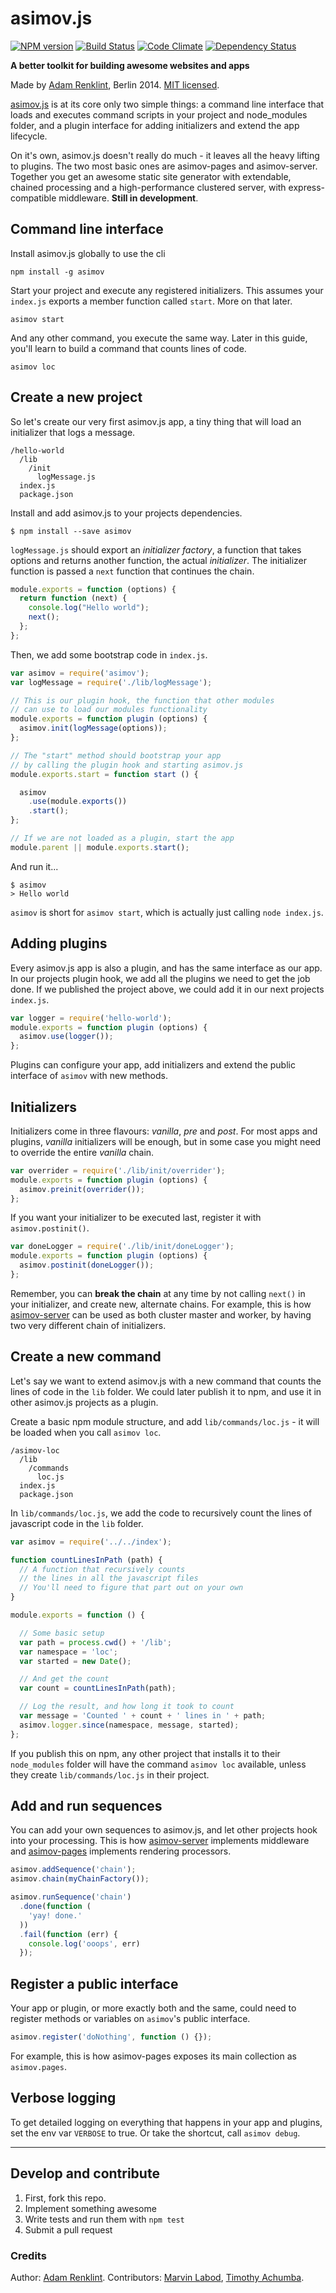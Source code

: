 asimov.js
================

[![NPM version](https://badge.fury.io/js/asimov.js.png)](http://badge.fury.io/js/asimov.js) [![Build Status](https://travis-ci.org/adamrenklint/asimov.js.png?branch=master)](https://travis-ci.org/adamrenklint/asimov.js) [![Code Climate](https://codeclimate.com/github/adamrenklint/asimov.js.png)](https://codeclimate.com/github/adamrenklint/asimov.js) [![Dependency Status](https://david-dm.org/adamrenklint/asimov.js.png?theme=shields.io)](https://david-dm.org/adamrenklint/asimov.js)

**A better toolkit for building awesome websites and apps**

Made by [Adam Renklint](http://adamrenklint.com), Berlin 2014. [MIT licensed](https://github.com/adamrenklint/asimov.js/blob/master/LICENSE).

[asimov.js](http://asimovjs.org) is at its core only two simple things: a command line interface that loads and executes command scripts in your project and node_modules folder, and a plugin interface for adding initializers and extend the app lifecycle.

On it's own, asimov.js doesn't really do much - it leaves all the heavy lifting to plugins. The two most basic ones are asimov-pages and asimov-server. Together you get an awesome static site generator with extendable, chained processing and a high-performance clustered server, with express-compatible middleware. **Still in development**.

## Command line interface

Install asimov.js globally to use the cli

```
npm install -g asimov
```

Start your project and execute any registered initializers. This assumes your ```index.js``` exports a member function called ```start```. More on that later.

```
asimov start
```

And any other command, you execute the same way. Later in this guide, you'll learn to build a command that counts lines of code.

```
asimov loc
```

## Create a new project

So let's create our very first asimov.js app, a tiny thing that will load an initializer that logs a message.

```
/hello-world
  /lib
    /init
      logMessage.js
  index.js
  package.json
```

Install and add asimov.js to your projects dependencies.

```
$ npm install --save asimov
```

```logMessage.js``` should export an *initializer factory*, a function that takes options and returns another function, the actual *initializer*. The initializer function is passed a ```next``` function that continues the chain.

```javascript
module.exports = function (options) {
  return function (next) {
    console.log("Hello world");
    next();
  };
};
```

Then, we add some bootstrap code in ```index.js```.

```javascript
var asimov = require('asimov');
var logMessage = require('./lib/logMessage');

// This is our plugin hook, the function that other modules
// can use to load our modules functionality
module.exports = function plugin (options) {
  asimov.init(logMessage(options));
};

// The "start" method should bootstrap your app
// by calling the plugin hook and starting asimov.js
module.exports.start = function start () {

  asimov
    .use(module.exports())
    .start();
};

// If we are not loaded as a plugin, start the app
module.parent || module.exports.start();
```

And run it...

```
$ asimov
> Hello world
```

```asimov``` is short for ```asimov start```, which is actually just calling ```node index.js```.

## Adding plugins

Every asimov.js app is also a plugin, and has the same interface as our app. In our projects plugin hook, we add all the plugins we need to get the job done. If we published the project above, we could add it in our next projects ```index.js```.

```javascript
var logger = require('hello-world');
module.exports = function plugin (options) {
  asimov.use(logger());
};
```

Plugins can configure your app, add initializers and extend the public interface of ```asimov``` with new methods.

## Initializers

Initializers come in three flavours: *vanilla*, *pre* and *post*. For most apps and plugins, *vanilla* initializers will be enough, but in some case you might need to override the entire *vanilla* chain.

```javascript
var overrider = require('./lib/init/overrider');
module.exports = function plugin (options) {
  asimov.preinit(overrider());
};
```

If you want your initializer to be executed last, register it with ```asimov.postinit()```.

```javascript
var doneLogger = require('./lib/init/doneLogger');
module.exports = function plugin (options) {
  asimov.postinit(doneLogger());
};
```

Remember, you can **break the chain** at any time by not calling ```next()``` in your initializer, and create new, alternate chains. For example, this is how [asimov-server](http://github.com/adamrenklint/asimov-server) can be used as both cluster master and worker, by having two very different chain of initializers.

## Create a new command

Let's say we want to extend asimov.js with a new command that counts the lines of code in the ```lib``` folder. We could later publish it to npm, and use it in other asimov.js projects as a plugin.

Create a basic npm module structure, and add ```lib/commands/loc.js``` - it will be loaded when you call ```asimov loc```.

```
/asimov-loc
  /lib
    /commands
      loc.js
  index.js
  package.json
```

In ```lib/commands/loc.js```, we add the code to recursively count the lines of javascript code in the ```lib``` folder.

```javascript
var asimov = require('../../index');

function countLinesInPath (path) {
  // A function that recursively counts
  // the lines in all the javascript files
  // You'll need to figure that part out on your own
}

module.exports = function () {

  // Some basic setup
  var path = process.cwd() + '/lib';
  var namespace = 'loc';
  var started = new Date();

  // And get the count
  var count = countLinesInPath(path);

  // Log the result, and how long it took to count
  var message = 'Counted ' + count + ' lines in ' + path;
  asimov.logger.since(namespace, message, started);
};
```

If you publish this on npm, any other project that installs it to their ```node_modules``` folder will have the command ```asimov loc``` available, unless they create ```lib/commands/loc.js``` in their project.

## Add and run sequences

You can add your own sequences to asimov.js, and let other projects hook into your processing. This is how [asimov-server](http://github.com/adamrenklint/asimov-server) implements middleware and [asimov-pages](http://github.com/adamrenklint/asimov-pages) implements rendering processors.

```javascript
asimov.addSequence('chain');
asimov.chain(myChainFactory());

asimov.runSequence('chain')
  .done(function (
    'yay! done.'
  ))
  .fail(function (err) {
    console.log('ooops', err)
  });
```

## Register a public interface

Your app or plugin, or more exactly both and the same, could need to register methods or variables on ```asimov```'s public interface.

```javascript
asimov.register('doNothing', function () {});
```

For example, this is how asimov-pages exposes its main collection as ```asimov.pages```.

## Verbose logging

To get detailed logging on everything that happens in your app and plugins, set the env var ```VERBOSE``` to true. Or take the shortcut, call ```asimov debug```.

---

## Develop and contribute

1. First, fork this repo.
2. Implement something awesome
3. Write tests and run them with ```npm test```
4. Submit a pull request

### Credits

Author: [Adam Renklint](http://adamrenklint.com). Contributors: [Marvin Labod](http://www.inlovewithcss.com), [Timothy Achumba](http://awsme.me).
